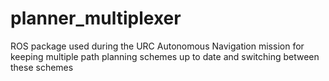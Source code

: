 # planner_multiplexer
ROS package used during the URC Autonomous Navigation mission for keeping
multiple path planning schemes up to date and switching between these schemes
